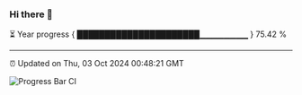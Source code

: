 ### Hi there 👋

⏳ Year progress { ██████████████████████▁▁▁▁▁▁▁▁ } 75.42 %

---

⏰ Updated on Thu, 03 Oct 2024 00:48:21 GMT

![Progress Bar CI](https://github.com/Shyam-Makwana/GitHub-Actions-Demo/workflows/Progress%20Bar%20CI/badge.svg)
